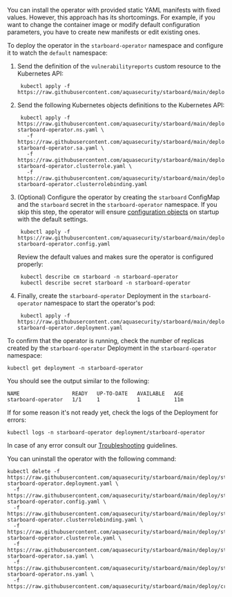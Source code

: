 You can install the operator with provided static YAML manifests with fixed
values. However, this approach has its shortcomings. For example, if you want to
change the container image or modify default configuration parameters, you have
to create new manifests or edit existing ones.

To deploy the operator in the `starboard-operator` namespace and configure it to
watch the `default` namespace:

1. Send the definition of the `vulnerabilityreports` custom resource to the
   Kubernetes API:

        kubectl apply -f https://raw.githubusercontent.com/aquasecurity/starboard/main/deploy/crd/vulnerabilityreports.crd.yaml

2. Send the following Kubernetes objects definitions to the Kubernetes API:

        kubectl apply -f https://raw.githubusercontent.com/aquasecurity/starboard/main/deploy/static/01-starboard-operator.ns.yaml \
          -f https://raw.githubusercontent.com/aquasecurity/starboard/main/deploy/static/02-starboard-operator.sa.yaml \
          -f https://raw.githubusercontent.com/aquasecurity/starboard/main/deploy/static/03-starboard-operator.clusterrole.yaml \
          -f https://raw.githubusercontent.com/aquasecurity/starboard/main/deploy/static/04-starboard-operator.clusterrolebinding.yaml

3. (Optional) Configure the operator by creating the `starboard` ConfigMap and
   the `starboard` secret in the `starboard-operator` namespace. If you skip
   this step, the operator will ensure [configuration objects](./../../configuration.md)
   on startup with the default settings.

        kubectl apply -f https://raw.githubusercontent.com/aquasecurity/starboard/main/deploy/static/05-starboard-operator.config.yaml
   Review the default values and makes sure the operator is configured properly:

        kubectl describe cm starboard -n starboard-operator
        kubectl describe secret starboard -n starboard-operator

4. Finally, create the `starboard-operator` Deployment in the `starboard-operator`
   namespace to start the operator's pod:

        kubectl apply -f https://raw.githubusercontent.com/aquasecurity/starboard/main/deploy/static/06-starboard-operator.deployment.yaml

To confirm that the operator is running, check the number of replicas created by
the `starboard-operator` Deployment in the `starboard-operator` namespace:

    kubectl get deployment -n starboard-operator

You should see the output similar to the following:

    NAME                 READY   UP-TO-DATE   AVAILABLE   AGE
    starboard-operator   1/1     1            1           11m

If for some reason it's not ready yet, check the logs of the Deployment for
errors:

    kubectl logs -n starboard-operator deployment/starboard-operator

In case of any error consult our [Troubleshooting](./../../troubleshooting.md) guidelines.

You can uninstall the operator with the following command:

    kubectl delete -f https://raw.githubusercontent.com/aquasecurity/starboard/main/deploy/static/06-starboard-operator.deployment.yaml \
      -f https://raw.githubusercontent.com/aquasecurity/starboard/main/deploy/static/05-starboard-operator.config.yaml \
      -f https://raw.githubusercontent.com/aquasecurity/starboard/main/deploy/static/04-starboard-operator.clusterrolebinding.yaml \
      -f https://raw.githubusercontent.com/aquasecurity/starboard/main/deploy/static/03-starboard-operator.clusterrole.yaml \
      -f https://raw.githubusercontent.com/aquasecurity/starboard/main/deploy/static/02-starboard-operator.sa.yaml \
      -f https://raw.githubusercontent.com/aquasecurity/starboard/main/deploy/static/01-starboard-operator.ns.yaml \
      -f https://raw.githubusercontent.com/aquasecurity/starboard/main/deploy/crd/vulnerabilityreports.crd.yaml
